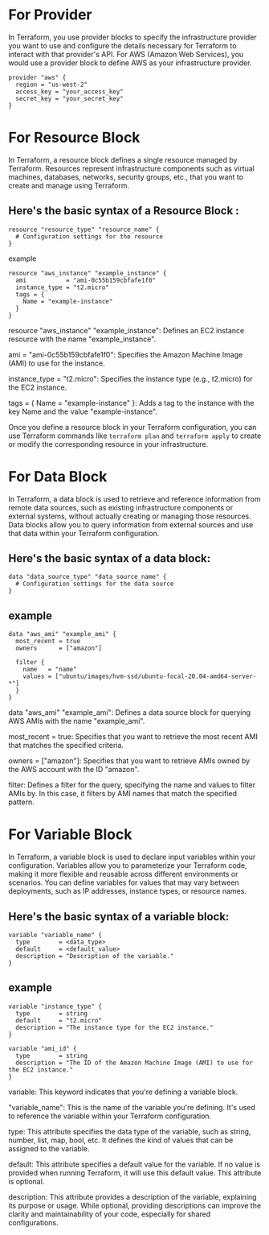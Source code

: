# For Provider
In Terraform, you use provider blocks to specify the infrastructure provider you want to use and configure the details necessary for Terraform to interact with that provider's API. For AWS (Amazon Web Services), you would use a provider block to define AWS as your infrastructure provider.
```
provider "aws" {
  region = "us-west-2"
  access_key = "your_access_key"
  secret_key = "your_secret_key"
}
```
# For Resource Block

In Terraform, a resource block defines a single resource managed by Terraform. Resources represent infrastructure components such as virtual machines, databases, networks, security groups, etc., that you want to create and manage using Terraform.
## Here's the basic syntax of a Resource Block :
```
resource "resource_type" "resource_name" {
  # Configuration settings for the resource
}
```
example
```
resource "aws_instance" "example_instance" {
  ami           = "ami-0c55b159cbfafe1f0"
  instance_type = "t2.micro"
  tags = {
    Name = "example-instance"
  }
}
```
resource "aws_instance" "example_instance": Defines an EC2 instance resource with the name "example_instance".

ami = "ami-0c55b159cbfafe1f0": Specifies the Amazon Machine Image (AMI) to use for the instance.

instance_type = "t2.micro": Specifies the instance type (e.g., t2.micro) for the EC2 instance.

tags = { Name = "example-instance" }: Adds a tag to the instance with the key Name and the value "example-instance".

Once you define a resource block in your Terraform configuration, you can use Terraform commands like ```terraform plan``` and ```terraform apply``` to create or modify the corresponding resource in your infrastructure.

# For Data Block
In Terraform, a data block is used to retrieve and reference information from remote data sources, such as existing infrastructure components or external systems, without actually creating or managing those resources. Data blocks allow you to query information from external sources and use that data within your Terraform configuration.
## Here's the basic syntax of a data block:
```
data "data_source_type" "data_source_name" {
  # Configuration settings for the data source
}
```
## example
```
data "aws_ami" "example_ami" {
  most_recent = true
  owners      = ["amazon"]

  filter {
    name   = "name"
    values = ["ubuntu/images/hvm-ssd/ubuntu-focal-20.04-amd64-server-*"]
  }
}
```
data "aws_ami" "example_ami": Defines a data source block for querying AWS AMIs with the name "example_ami".

most_recent = true: Specifies that you want to retrieve the most recent AMI that matches the specified criteria.

owners = ["amazon"]: Specifies that you want to retrieve AMIs owned by the AWS account with the ID "amazon".

filter: Defines a filter for the query, specifying the name and values to filter AMIs by. In this case, it filters by AMI names that match the specified pattern.

# For Variable Block
In Terraform, a variable block is used to declare input variables within your configuration. Variables allow you to parameterize your Terraform code, making it more flexible and reusable across different environments or scenarios. You can define variables for values that may vary between deployments, such as IP addresses, instance types, or resource names.
## Here's the basic syntax of a variable block:
```
variable "variable_name" {
  type        = <data_type>
  default     = <default_value>
  description = "Description of the variable."
}
```
## example
```
variable "instance_type" {
  type        = string
  default     = "t2.micro"
  description = "The instance type for the EC2 instance."
}

variable "ami_id" {
  type        = string
  description = "The ID of the Amazon Machine Image (AMI) to use for the EC2 instance."
}
```
variable: This keyword indicates that you're defining a variable block.

"variable_name": This is the name of the variable you're defining. It's used to reference the variable within your Terraform configuration.

type: This attribute specifies the data type of the variable, such as string, number, list, map, bool, etc. It defines the kind of values that can be assigned to the variable.

default: This attribute specifies a default value for the variable. If no value is provided when running Terraform, it will use this default value. This attribute is optional.

description: This attribute provides a description of the variable, explaining its purpose or usage. While optional, providing descriptions can improve the clarity and maintainability of your code, especially for shared configurations.
